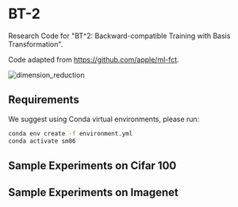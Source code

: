 # BT-2
Research Code for "BT^2: Backward-compatible Training with Basis Transformation".

Code adapted from https://github.com/apple/ml-fct.

![dimension_reduction](https://user-images.githubusercontent.com/83000332/200150995-6e64bdd9-7e9b-45c2-8917-422c30b9263f.png)


## Requirements
We suggest using Conda virtual environments, please run:

```bash
conda env create -f environment.yml
conda activate sm86
```

## Sample Experiments on Cifar 100
## Sample Experiments on Imagenet
